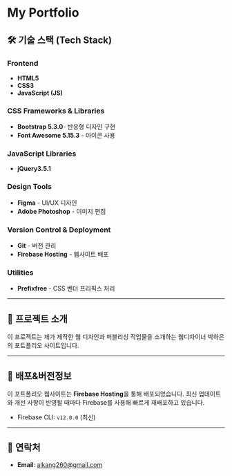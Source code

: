 # My Portfolio

## 🛠 기술 스택 (Tech Stack)

### **Frontend**
- **HTML5**  
- **CSS3**  
- **JavaScript (JS)**

### **CSS Frameworks & Libraries**
- **Bootstrap 5.3.0**- 반응형 디자인 구현
- **Font Awesome 5.15.3** - 아이콘 사용

### **JavaScript Libraries**
- **jQuery3.5.1** 

### **Design Tools**
- **Figma** - UI/UX 디자인 
- **Adobe Photoshop** - 이미지 편집 

### **Version Control & Deployment**
- **Git** - 버전 관리 
- **Firebase Hosting** - 웹사이트 배포
 
### **Utilities**
- **Prefixfree** - CSS 벤더 프리픽스 처리

---

## 📄 **프로젝트 소개**
이 프로젝트는 제가 제작한 웹 디자인과 퍼블리싱 작업물을 소개하는 웹디자이너 박하은의 포트폴리오 사이트입니다. 

---

## 🚀 **배포&버전정보**
이 포트폴리오 웹사이트는 **Firebase Hosting**을 통해 배포되었습니다. 최신 업데이트와 개선 사항이 반영될 때마다 Firebase를 사용해 빠르게 재배포하고 있습니다.
 
  - Firebase CLI: `v12.0.0` (최신)
 

--- 

## 📧 **연락처**
- **Email**: [alkang260@gmail.com](mailto:alkang260@gmail.com)
